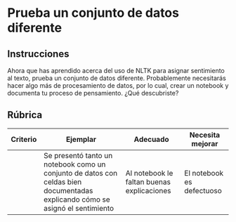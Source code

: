 # Prueba un conjunto de datos diferente

## Instrucciones

Ahora que has aprendido acerca del uso de NLTK para asignar sentimiento al texto, prueba un conjunto de datos diferente. Probablemente necesitarás hacer algo más de procesamiento de datos, por lo cual, crear un notebook y documenta tu proceso de pensamiento. ¿Qué descubriste?

## Rúbrica

| Criterio | Ejemplar                                                                                                         | Adecuado                                  | Necesita mejorar      |
| -------- | ----------------------------------------------------------------------------------------------------------------- | ----------------------------------------- | ---------------------- |
|          | Se presentó tanto un notebook como un conjunto de datos con celdas bien documentadas explicando cómo se asignó el sentimiento | Al notebook le faltan buenas explicaciones | El notebook es defectuoso |
